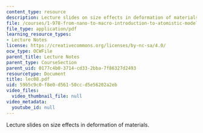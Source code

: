 ```yaml
---
content_type: resource
description: Lecture slides on size effects in deformation of materials.
file: /courses/1-978-from-nano-to-macro-introduction-to-atomistic-modeling-techniques-january-iap-2007/59b5c9c0f8e0d56150ccd5e56202a2eb_lec08.pdf
file_type: application/pdf
learning_resource_types:
- Lecture Notes
license: https://creativecommons.org/licenses/by-nc-sa/4.0/
ocw_type: OCWFile
parent_title: Lecture Notes
parent_type: CourseSection
parent_uid: 0177c4b0-3714-cd33-2bba-7f86327d2493
resourcetype: Document
title: lec08.pdf
uid: 59b5c9c0-f8e0-d561-50cc-d5e56202a2eb
video_files:
  video_thumbnail_file: null
video_metadata:
  youtube_id: null
---
```

Lecture slides on size effects in deformation of materials.